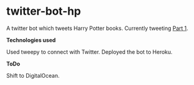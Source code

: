 # twitter-bot-hp

A twitter bot which tweets Harry Potter books. Currently tweeting [Part 1](https://en.wikipedia.org/wiki/Harry_Potter_and_the_Philosopher%27s_Stone).

**Technologies used**

Used tweepy to connect with Twitter. Deployed the bot to Heroku. 

**ToDo**

Shift to DigitalOcean.
